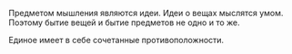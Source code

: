 Предметом мышления являются идеи. Идеи о вещах мыслятся умом. Поэтому бытие вещей и бытие предметов не одно и то же. 

Единое имеет в себе сочетанные противоположности. 


